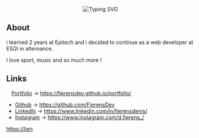 <!-- <img align="center" src="deunsbar.png" alt="hexagone" width="100%" /> -->
<p align="center"><img src="https://readme-typing-svg.herokuapp.com?size=35&duration=4000&pause=1500&color=3A6FFF&center=true&vCenter=true&width=700&lines=Hello+There+!+%F0%9F%91%8B+I'm+Denis;Student+at+ESGI;Full+stack+developer" alt="Typing SVG" /></p>

## About

i learned 2 years at Epitech and i decided to continue as a web developer at ESGI in alternance.

I love sport, music and so much more ! 

## Links
<img src="logoDF2.svg" alt="Mon emoji" width="10" height="10"/>  [Portfolio](https://fierensdev.github.io/) -> https://fierensdev.github.io/portfolio/
* [Github](https://github.com/FierensDev) -> https://github.com/FierensDev
* [LinkedIn](https://www.linkedin.com/in/fierensdenis/) -> https://www.linkedin.com/in/fierensdenis/
* [Instagram](https://www.instagram.com/d.fierens_/) -> https://www.instagram.com/d.fierens_/

<!-- - 📫 How to reach me: denis.fierens@epitech.eu -->
<!-- <img align="center" src="languagesAndTools.svg" alt="hexagone" width="100%" />
<img align="center" src="githubbottombar.svg" alt="hexagone" width="100%" /> -->


 <a href="https://lien">https://lien</a>


